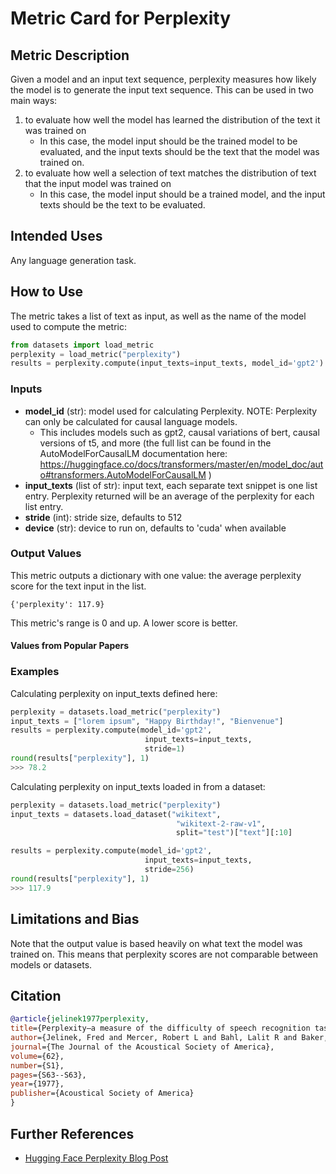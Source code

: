 # Metric Card for Perplexity

## Metric Description
Given a model and an input text sequence, perplexity measures how likely the model is to generate the input text sequence. This can be used in two main ways:
1. to evaluate how well the model has learned the distribution of the text it was trained on
    - In this case, the model input should be the trained model to be evaluated, and the input texts should be the text that the model was trained on.
2. to evaluate how well a selection of text matches the distribution of text that the input model was trained on
    - In this case, the model input should be a trained model, and the input texts should be the text to be evaluated.

## Intended Uses
Any language generation task.

## How to Use

The metric takes a list of text as input, as well as the name of the model used to compute the metric:

```python
from datasets import load_metric
perplexity = load_metric("perplexity")
results = perplexity.compute(input_texts=input_texts, model_id='gpt2')
```

### Inputs
- **model_id** (str): model used for calculating Perplexity. NOTE: Perplexity can only be calculated for causal language models.
    - This includes models such as gpt2, causal variations of bert, causal versions of t5, and more (the full list can be found in the AutoModelForCausalLM documentation here: https://huggingface.co/docs/transformers/master/en/model_doc/auto#transformers.AutoModelForCausalLM )
- **input_texts** (list of str): input text, each separate text snippet is one list entry. Perplexity returned will be an average of the perplexity for each list entry.
- **stride** (int): stride size, defaults to 512
- **device** (str): device to run on, defaults to 'cuda' when available

### Output Values
This metric outputs a dictionary with one value: the average perplexity score for the text input in the list.

```
{'perplexity': 117.9}
```

This metric's range is 0 and up. A lower score is better.

#### Values from Popular Papers


### Examples
Calculating perplexity on input_texts defined here:
```python
perplexity = datasets.load_metric("perplexity")
input_texts = ["lorem ipsum", "Happy Birthday!", "Bienvenue"]
results = perplexity.compute(model_id='gpt2',
                              input_texts=input_texts,
                              stride=1)
round(results["perplexity"], 1)
>>> 78.2
```
Calculating perplexity on input_texts loaded in from a dataset:
```python
perplexity = datasets.load_metric("perplexity")
input_texts = datasets.load_dataset("wikitext",
                                     "wikitext-2-raw-v1",
                                     split="test")["text"][:10]

results = perplexity.compute(model_id='gpt2',
                              input_texts=input_texts,
                              stride=256)
round(results["perplexity"], 1)
>>> 117.9
```

## Limitations and Bias
Note that the output value is based heavily on what text the model was trained on. This means that perplexity scores are not comparable between models or datasets. 


## Citation

```bibtex
@article{jelinek1977perplexity,
title={Perplexity—a measure of the difficulty of speech recognition tasks},
author={Jelinek, Fred and Mercer, Robert L and Bahl, Lalit R and Baker, James K},
journal={The Journal of the Acoustical Society of America},
volume={62},
number={S1},
pages={S63--S63},
year={1977},
publisher={Acoustical Society of America}
}
```

## Further References
- [Hugging Face Perplexity Blog Post](https://huggingface.co/docs/transformers/perplexity)
